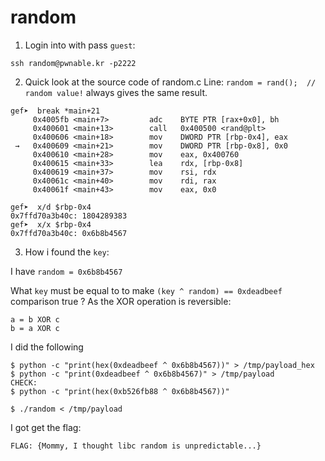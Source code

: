 # random

1. Login into with pass `guest`:
```
ssh random@pwnable.kr -p2222  
```

2. Quick look at the source code of random.c
Line: ``` random = rand();	// random value! ``` always gives the same result.
```
gef➤  break *main+21
     0x4005fb <main+7>         adc    BYTE PTR [rax+0x0], bh
     0x400601 <main+13>        call   0x400500 <rand@plt>
     0x400606 <main+18>        mov    DWORD PTR [rbp-0x4], eax
 →   0x400609 <main+21>        mov    DWORD PTR [rbp-0x8], 0x0
     0x400610 <main+28>        mov    eax, 0x400760
     0x400615 <main+33>        lea    rdx, [rbp-0x8]
     0x400619 <main+37>        mov    rsi, rdx
     0x40061c <main+40>        mov    rdi, rax
     0x40061f <main+43>        mov    eax, 0x0

gef➤  x/d $rbp-0x4
0x7ffd70a3b40c: 1804289383
gef➤  x/x $rbp-0x4
0x7ffd70a3b40c: 0x6b8b4567
```

3. How i found the `key`:

I have `random = 0x6b8b4567`

What `key` must be equal to to make `(key ^ random) == 0xdeadbeef` comparison true ?
As the XOR operation is reversible:
```
a = b XOR c
b = a XOR c
```
I did the following

```
$ python -c "print(hex(0xdeadbeef ^ 0x6b8b4567))" > /tmp/payload_hex
$ python -c "print(0xdeadbeef ^ 0x6b8b4567)" > /tmp/payload
CHECK:
$ python -c "print(hex(0xb526fb88 ^ 0x6b8b4567))"

$ ./random < /tmp/payload
```



I got get the flag:  
```
FLAG: {Mommy, I thought libc random is unpredictable...}
```
